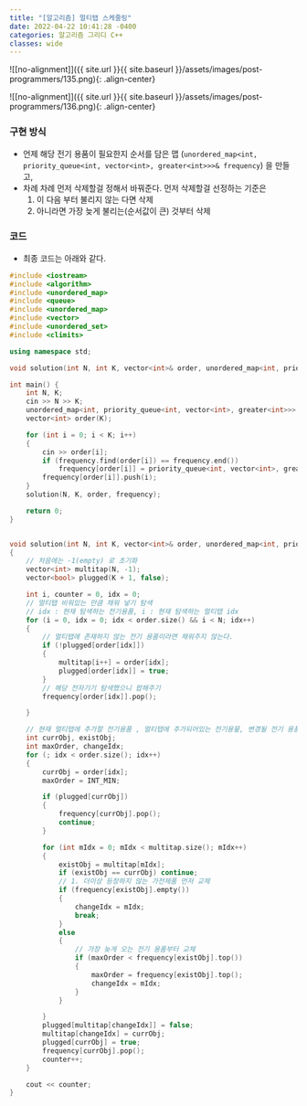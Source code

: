 ```yaml
---
title: "[알고리즘] 멀티탭 스케줄링"
date: 2022-04-22 10:41:28 -0400
categories: 알고리즘 그리디 C++
classes: wide
---
```


![[no-alignment]]({{ site.url }}{{ site.baseurl }}/assets/images/post-programmers/135.png){: .align-center}

![[no-alignment]]({{ site.url }}{{ site.baseurl }}/assets/images/post-programmers/136.png){: .align-center}


### 구현 방식

- 언제 해당 전기 용품이 필요한지 순서를 담은 맵 (`unordered_map<int, priority_queue<int, vector<int>, greater<int>>>& frequency`) 을 만들고,
- 차례 차례 먼저 삭제할걸 정해서 바꿔준다. 먼저 삭제할걸 선정하는 기준은
    1. 이 다음 부터 불리지 않는 다면 삭제
    2. 아니라면 가장 늦게 불리는(순서값이 큰) 것부터 삭제


  

### 코드

- 최종 코드는 아래와 같다.


```cpp
#include <iostream>
#include <algorithm>
#include <unordered_map>
#include <queue>
#include <unordered_map>
#include <vector>
#include <unordered_set>
#include <climits>

using namespace std;

void solution(int N, int K, vector<int>& order, unordered_map<int, priority_queue<int, vector<int>, greater<int>>>& frequency);

int main() {
    int N, K;
    cin >> N >> K;
    unordered_map<int, priority_queue<int, vector<int>, greater<int>>> frequency;
    vector<int> order(K);

    for (int i = 0; i < K; i++)
    {
        cin >> order[i];
        if (frequency.find(order[i]) == frequency.end())
            frequency[order[i]] = priority_queue<int, vector<int>, greater<int>>();
        frequency[order[i]].push(i);
    }
    solution(N, K, order, frequency);

    return 0;
}


void solution(int N, int K, vector<int>& order, unordered_map<int, priority_queue<int, vector<int>, greater<int>>>& frequency)
{
    // 처음에는 -1(empty) 로 초기화
    vector<int> multitap(N, -1);
    vector<bool> plugged(K + 1, false);

    int i, counter = 0, idx = 0;
    // 멀티탭 비워있는 만큼 채워 넣기 탐색
    // idx : 현재 탐색하는 전기용품, i : 현재 탐색하는 멀티탭 idx
    for (i = 0, idx = 0; idx < order.size() && i < N; idx++)
    {
        // 멀티탭에 존재하지 않는 전기 용품이라면 채워주지 않는다.
        if (!plugged[order[idx]])
        {
            multitap[i++] = order[idx];
            plugged[order[idx]] = true;
        }
        // 해당 전자기기 탐색했으니 팝해주기
        frequency[order[idx]].pop();

    }

    // 현재 멀티탭에 추가할 전기용품 , 멀티탭에 추가되어있는 전기용뭎, 변경될 전기 용품
    int currObj, existObj;
    int maxOrder, changeIdx;
    for (; idx < order.size(); idx++)
    {
        currObj = order[idx];
        maxOrder = INT_MIN;

        if (plugged[currObj])
        {
            frequency[currObj].pop();
            continue;
        }

        for (int mIdx = 0; mIdx < multitap.size(); mIdx++)
        {
            existObj = multitap[mIdx];
            if (existObj == currObj) continue;
            // 1. 더이상 등장하지 않는 가전제품 먼저 교체
            if (frequency[existObj].empty())
            {
                changeIdx = mIdx;
                break;
            }
            else
            {
                // 가장 늦게 오는 전기 용품부터 교체
                if (maxOrder < frequency[existObj].top())
                {
                    maxOrder = frequency[existObj].top();
                    changeIdx = mIdx;
                }
            }

        }
        plugged[multitap[changeIdx]] = false;
        multitap[changeIdx] = currObj;
        plugged[currObj] = true;
        frequency[currObj].pop();
        counter++;
    }

    cout << counter;
}
```
